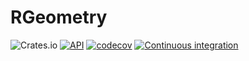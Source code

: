 # RGeometry

![Crates.io](https://img.shields.io/crates/v/rgeometry)
[![API](https://docs.rs/rgeometry/badge.svg)](https://docs.rs/rgeometry)
[![codecov](https://codecov.io/gh/rgeometry/rgeometry/branch/main/graph/badge.svg?token=A0EFH689BR)](https://codecov.io/gh/rgeometry/rgeometry)
[![Continuous integration](https://github.com/rgeometry/rgeometry/actions/workflows/ci.yml/badge.svg)](https://github.com/rgeometry/rgeometry/actions/workflows/ci.yml)
